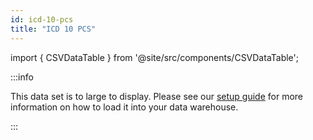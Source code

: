 ```yaml
---
id: icd-10-pcs
title: "ICD 10 PCS"
---
```


import { CSVDataTable } from '@site/src/components/CSVDataTable';


:::info

This data set is to large to display.  Please see our [setup guide](/setup/terminology) for more information on how to load it into your data warehouse.

:::


[//]: # (<CSVDataTable csvUrl="https://raw.githubusercontent.com/tuva-health/terminology/main/terminology/terminology__icd_10_pcs.csv" />)